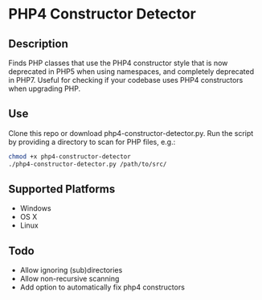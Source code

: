 # PHP4 Constructor Detector

## Description

Finds PHP classes that use the PHP4 constructor style that is now deprecated in PHP5 when using namespaces, and completely deprecated in PHP7.  Useful for checking if your codebase uses PHP4 constructors when upgrading PHP.

## Use

Clone this repo or download php4-constructor-detector.py.  Run the script by providing a directory to scan for PHP files, e.g.:

```bash
chmod +x php4-constructor-detector
./php4-constructor-detector.py /path/to/src/
```

## Supported Platforms

- Windows
- OS X
- Linux

## Todo

- Allow ignoring (sub)directories
- Allow non-recursive scanning
- Add option to automatically fix php4 constructors